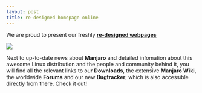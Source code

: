 ```yaml
---
layout: post
title: re-designed homepage online
---
```


We are proud to present our freshly [**re-designed webpages**](https://manjaro.org/news/)

<img src="http://manjaro.github.io/images/homepage_new.jpg">

Next to up-to-date news about **Manjaro** and detailed infomation about this awesome Linux distribution and the people and community behind it, you will find all the relevant links to our **Downloads**, the extensive **Manjaro Wiki**, the worldwide **Forums** and our new **Bugtracker**, which is also accessible directly from there.
Check it out!